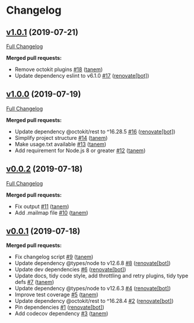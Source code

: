 # Changelog

## [v1.0.1](https://github.com/tanem/github-changelog-generator/tree/v1.0.1) (2019-07-21)
[Full Changelog](https://github.com/tanem/github-changelog-generator/compare/v1.0.0...v1.0.1)

**Merged pull requests:**

- Remove octokit plugins [#18](https://github.com/tanem/github-changelog-generator/pull/18) ([tanem](https://github.com/tanem))
- Update dependency eslint to v6.1.0 [#17](https://github.com/tanem/github-changelog-generator/pull/17) ([renovate[bot]](https://github.com/apps/renovate))

## [v1.0.0](https://github.com/tanem/github-changelog-generator/tree/v1.0.0) (2019-07-19)
[Full Changelog](https://github.com/tanem/github-changelog-generator/compare/v0.0.2...v1.0.0)

**Merged pull requests:**

- Update dependency @octokit/rest to ^16.28.5 [#16](https://github.com/tanem/github-changelog-generator/pull/16) ([renovate[bot]](https://github.com/apps/renovate))
- Simplify project structure [#14](https://github.com/tanem/github-changelog-generator/pull/14) ([tanem](https://github.com/tanem))
- Make usage.txt available [#13](https://github.com/tanem/github-changelog-generator/pull/13) ([tanem](https://github.com/tanem))
- Add requirement for Node.js 8 or greater [#12](https://github.com/tanem/github-changelog-generator/pull/12) ([tanem](https://github.com/tanem))

## [v0.0.2](https://github.com/tanem/github-changelog-generator/tree/v0.0.2) (2019-07-18)
[Full Changelog](https://github.com/tanem/github-changelog-generator/compare/v0.0.1...v0.0.2)

**Merged pull requests:**

- Fix output [#11](https://github.com/tanem/github-changelog-generator/pull/11) ([tanem](https://github.com/tanem))
- Add .mailmap file [#10](https://github.com/tanem/github-changelog-generator/pull/10) ([tanem](https://github.com/tanem))

## [v0.0.1](https://github.com/tanem/github-changelog-generator/tree/v0.0.1) (2019-07-18)

**Merged pull requests:**

- Fix changelog script [#9](https://github.com/tanem/github-changelog-generator/pull/9) ([tanem](https://github.com/tanem))
- Update dependency @types/node to v12.6.8 [#8](https://github.com/tanem/github-changelog-generator/pull/8) ([renovate[bot]](https://github.com/apps/renovate))
- Update dev dependencies [#6](https://github.com/tanem/github-changelog-generator/pull/6) ([renovate[bot]](https://github.com/apps/renovate))
- Update docs, tidy code style, add throttling and retry plugins, tidy type defs [#7](https://github.com/tanem/github-changelog-generator/pull/7) ([tanem](https://github.com/tanem))
- Update dependency @types/node to v12.6.3 [#4](https://github.com/tanem/github-changelog-generator/pull/4) ([renovate[bot]](https://github.com/apps/renovate))
- Improve test coverage [#5](https://github.com/tanem/github-changelog-generator/pull/5) ([tanem](https://github.com/tanem))
- Update dependency @octokit/rest to ^16.28.4 [#2](https://github.com/tanem/github-changelog-generator/pull/2) ([renovate[bot]](https://github.com/apps/renovate))
- Pin dependencies [#1](https://github.com/tanem/github-changelog-generator/pull/1) ([renovate[bot]](https://github.com/apps/renovate))
- Add codecov dependency [#3](https://github.com/tanem/github-changelog-generator/pull/3) ([tanem](https://github.com/tanem))
